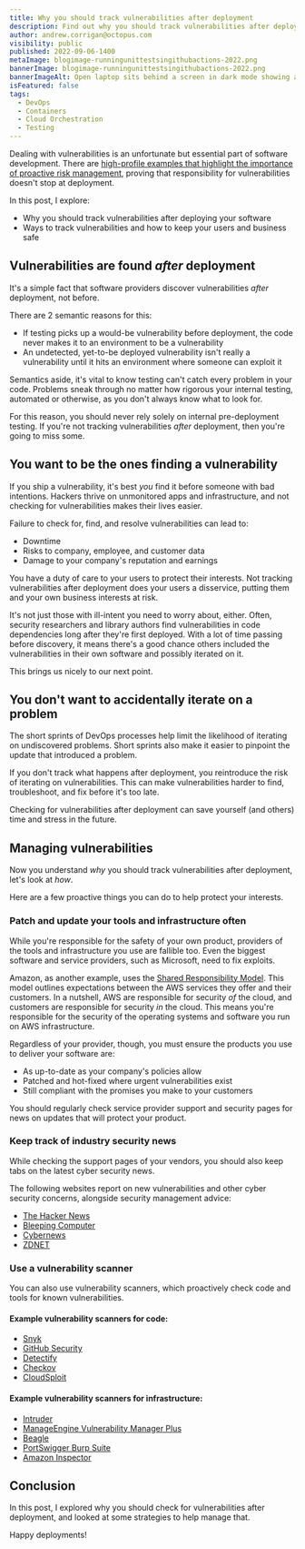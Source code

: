 ```yaml
---
title: Why you should track vulnerabilities after deployment
description: Find out why you should track vulnerabilities after deployment, plus the ways how.
author: andrew.corrigan@octopus.com
visibility: public
published: 2022-09-06-1400
metaImage: blogimage-runningunittestsingithubactions-2022.png
bannerImage: blogimage-runningunittestsingithubactions-2022.png
bannerImageAlt: Open laptop sits behind a screen in dark mode showing a table of rows with green ticks, red crosses, and orange exclamation marks to indicate test results.
isFeatured: false
tags: 
  - DevOps
  - Containers
  - Cloud Orchestration
  - Testing
---
```


Dealing with vulnerabilities is an unfortunate but essential part of software development. There are [high-profile examples that highlight the importance of proactive risk management](https://octopus.com/blog/octopus-deploy-log4j-response), proving that responsibility for vulnerabilities doesn't stop at deployment.

In this post, I explore:

- Why you should track vulnerabilities after deploying your software
- Ways to track vulnerabilities and how to keep your users and business safe

## Vulnerabilities are found *after* deployment

It's a simple fact that software providers discover vulnerabilities *after* deployment, not before.

There are 2 semantic reasons for this:
 
- If testing picks up a would-be vulnerability before deployment, the code never makes it to an environment to be a vulnerability
- An undetected, yet-to-be deployed vulnerability isn't really a vulnerability until it hits an environment where someone can exploit it

Semantics aside, it's vital to know testing can't catch every problem in your code. Problems sneak through no matter how rigorous your internal testing, automated or otherwise, as you don't always know what to look for.

For this reason, you should never rely solely on internal pre-deployment testing. If you're not tracking vulnerabilities *after* deployment, then you're going to miss some.

## You want to be the ones finding a vulnerability

If you ship a vulnerability, it's best *you* find it before someone with bad intentions. Hackers thrive on unmonitored apps and infrastructure, and not checking for vulnerabilities makes their lives easier.

Failure to check for, find, and resolve vulnerabilities can lead to:

- Downtime
- Risks to company, employee, and customer data
- Damage to your company's reputation and earnings

You have a duty of care to your users to protect their interests. Not tracking vulnerabilities after deployment does your users a disservice, putting them and your own business interests at risk.

It's not just those with ill-intent you need to worry about, either. Often, security researchers and library authors find vulnerabilities in code dependencies long after they're first deployed. With a lot of time passing before discovery, it means there's a good chance others included the vulnerabilities in their own software and possibly iterated on it.

This brings us nicely to our next point.

## You don't want to accidentally iterate on a problem

The short sprints of DevOps processes help limit the likelihood of iterating on undiscovered problems. Short sprints also make it easier to pinpoint the update that introduced a problem.

If you don't track what happens after deployment, you reintroduce the risk of iterating on vulnerabilities. This can make vulnerabilities harder to find, troubleshoot, and fix before it's too late.

Checking for vulnerabilities after deployment can save yourself (and others) time and stress in the future.

## Managing vulnerabilities

Now you understand *why* you should track vulnerabilities after deployment, let's look at *how*.  
  
Here are a few proactive things you can do to help protect your interests.

### Patch and update your tools and infrastructure often

While you're responsible for the safety of your own product, providers of the tools and infrastructure you use are fallible too. Even the biggest software and service providers, such as Microsoft, need to fix exploits.

Amazon, as another example, uses the [Shared Responsibility Model](https://aws.amazon.com/compliance/shared-responsibility-model/). This model outlines expectations between the AWS services they offer and their customers. In a nutshell, AWS are responsible for security *of* the cloud, and customers are responsible for security *in* the cloud. This means you're responsible for the security of the operating systems and software you run on AWS infrastructure.

Regardless of your provider, though, you must ensure the products you use to deliver your software are:

- As up-to-date as your company's policies allow
- Patched and hot-fixed where urgent vulnerabilities exist
- Still compliant with the promises you make to your customers

You should regularly check service provider support and security pages for news on updates that will protect your product.

### Keep track of industry security news

While checking the support pages of your vendors, you should also keep tabs on the latest cyber security news.

The following websites report on new vulnerabilities and other cyber security concerns, alongside security management advice:

- [The Hacker News](https://thehackernews.com/)
- [Bleeping Computer](https://www.bleepingcomputer.com/)
- [Cybernews](https://cybernews.com/security/)
- [ZDNET](https://www.zdnet.com/topic/security/)

### Use a vulnerability scanner

You can also use vulnerability scanners, which proactively check code and tools for known vulnerabilities.

#### Example vulnerability scanners for code:

- [Snyk](https://snyk.io/)
- [GitHub Security](https://github.com/features/security)
- [Detectify](https://detectify.com/)
- [Checkov](https://www.checkov.io/)
- [CloudSploit](https://cloudsploit.com/cloudformation)

#### Example vulnerability scanners for infrastructure:

- [Intruder](https://www.intruder.io/)
- [ManageEngine Vulnerability Manager Plus](https://www.manageengine.com/vulnerability-management/integrated-vulnerability-and-patch-management.html)
- [Beagle](https://beaglesecurity.com/)
- [PortSwigger Burp Suite](https://portswigger.net/burp)  
- [Amazon Inspector](https://aws.amazon.com/inspector/)

## Conclusion

In this post, I explored why you should check for vulnerabilities after deployment, and looked at some strategies to help manage that.

Happy deployments!
